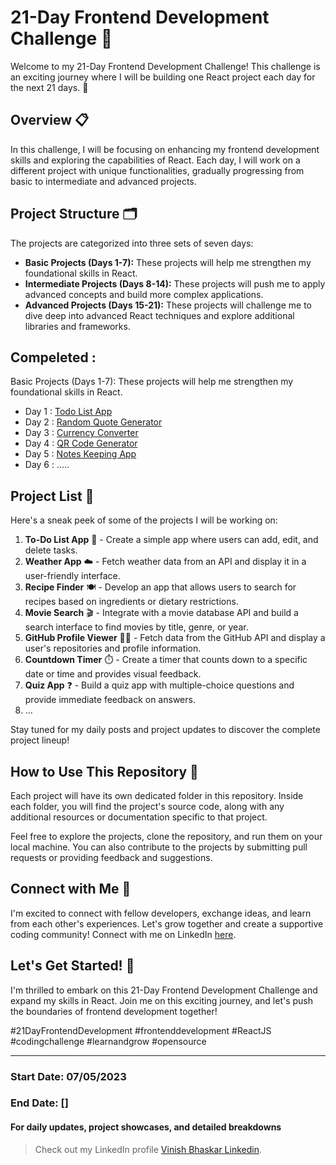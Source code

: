 # 21-Day Frontend Development Challenge 🚀

Welcome to my 21-Day Frontend Development Challenge! This challenge is an exciting journey where I will be building one React project each day for the next 21 days. 🌟

## Overview 📋

In this challenge, I will be focusing on enhancing my frontend development skills and exploring the capabilities of React. Each day, I will work on a different project with unique functionalities, gradually progressing from basic to intermediate and advanced projects.

## Project Structure 🗂️

The projects are categorized into three sets of seven days:

- **Basic Projects (Days 1-7):** These projects will help me strengthen my foundational skills in React.
- **Intermediate Projects (Days 8-14):** These projects will push me to apply advanced concepts and build more complex applications.
- **Advanced Projects (Days 15-21):** These projects will challenge me to dive deep into advanced React techniques and explore additional libraries and frameworks.

## Compeleted :
  
  Basic Projects (Days 1-7): These projects will help me strengthen my foundational skills in React.
  
- Day 1 :  [Todo List App](https://todo-application-21day-react.netlify.app/)
- Day 2 :  [Random Quote Generator](https://random-quote-generator-21day.netlify.app/)
- Day 3 :  [Currency Converter](currency-converter-21day.netlify.app)
- Day 4 :  [QR Code Generator](https://qr-code-generator-21day.netlify.app/)
- Day 5 :  [Notes Keeping App](https://notes-keeper-21day.netlify.app/)
- Day 6 : .....

## Project List 📝

Here's a sneak peek of some of the projects I will be working on:

1. **To-Do List App** 📝 - Create a simple app where users can add, edit, and delete tasks.
2. **Weather App** ☁️ - Fetch weather data from an API and display it in a user-friendly interface.
3. **Recipe Finder** 🍽️ - Develop an app that allows users to search for recipes based on ingredients or dietary restrictions.
4. **Movie Search** 🎬 - Integrate with a movie database API and build a search interface to find movies by title, genre, or year.
5. **GitHub Profile Viewer** 👨‍💻 - Fetch data from the GitHub API and display a user's repositories and profile information.
6. **Countdown Timer** ⏱️ - Create a timer that counts down to a specific date or time and provides visual feedback.
7. **Quiz App** ❓ - Build a quiz app with multiple-choice questions and provide immediate feedback on answers.
8. ...

Stay tuned for my daily posts and project updates to discover the complete project lineup!

## How to Use This Repository 🚀

Each project will have its own dedicated folder in this repository. Inside each folder, you will find the project's source code, along with any additional resources or documentation specific to that project.

Feel free to explore the projects, clone the repository, and run them on your local machine. You can also contribute to the projects by submitting pull requests or providing feedback and suggestions.

## Connect with Me 👋

I'm excited to connect with fellow developers, exchange ideas, and learn from each other's experiences. Let's grow together and create a supportive coding community! Connect with me on LinkedIn [here](https://www.linkedin.com/in/vinishbhaskar/).

## Let's Get Started! 🚀

I'm thrilled to embark on this 21-Day Frontend Development Challenge and expand my skills in React. Join me on this exciting journey, and let's push the boundaries of frontend development together!

#21DayFrontendDevelopment #frontenddevelopment #ReactJS #codingchallenge #learnandgrow #opensource

---

### Start Date: 07/05/2023
### End Date: []

#### For daily updates, project showcases, and detailed breakdowns

> Check out my LinkedIn profile [Vinish Bhaskar Linkedin](https://www.linkedin.com/in/vinishbhaskar/).
